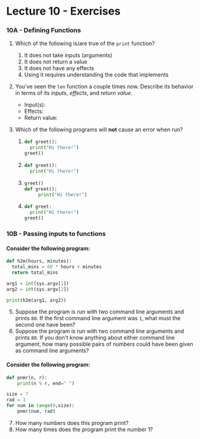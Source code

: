 # Lecture 10 - Exercises

### 10A - Defining Functions

1. Which of the following is/are true of the `print` function?

   1. It does not take inputs (arguments)
   2. It does not return a value
   3. It does not have any effects
   4. Using it requires understanding the code that implements

2. You've seen the `len` function a couple times now. Describe its behavior in terms of its *inputs*, *effects*, and *return value*.

   * Input(s): 
   * Effects:
   * Return value:

3. Which of the following programs will **not** cause an error when run?

   1. ```python
      def greet():
        print("Hi there!")
      greet()
      ```

   2. ```python
      def greet():
        print("Hi there!")
      ```
   3. ```python
      greet()
      def greet():
           print("Hi there!")
      ```
      
   4. ```python
      def greet:
        print("Hi there!")
      greet()
      ```


### 10B - Passing inputs to functions

#### Consider the following program: 

   ```python
   def h2m(hours, minutes):
     total_mins = 60 * hours + minutes
     return total_mins
   
   arg1 = int(sys.argv[1])
   arg2 = int(sys.argv[2])
   
   print(h2m(arg1, arg2))
   ```

5. Suppose the program is run with two command line arguments and prints `80`. If the first command line argument was `1`, what must the second one have been?
6. Suppose the program is run with two command line arguments and prints `80`. If you don't know anything about either command line argument, how many possible pairs of numbers could have been given as command line arguments?

#### Consider the following program:

   ```python
   def pnmr(n, r):
       print(n % r, end=" ")
   
   size = 7
   rad = 3
   for num in range(0,size):
       pnmr(num, rad)
   ```

7. How many numbers does this program print?
8. How many times does the program print the number 1?


